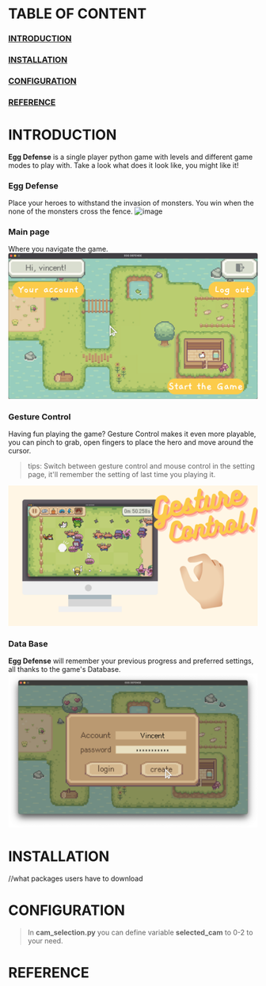 # TABLE OF CONTENT
### [INTRODUCTION](#INTRODUCTION)
### [INSTALLATION](#INSTALLATION)
### [CONFIGURATION](#CONFIGURATION)
### [REFERENCE](#REFERENCE)

# INTRODUCTION
**Egg Defense** is a single player python game with levels and different game modes to play with. Take a look what does it look like, you might like it!

### Egg Defense
Place your heroes to withstand the invasion of monsters. You win when the none of the monsters cross the fence.
![image](attachments/game_demo_gif.gif)

### Main page
Where you navigate the game.
![image](attachments/Egg_Defense.png)

### Gesture Control
Having fun playing the game? Gesture Control makes it even more playable, you can pinch to grab, open fingers to place the hero and move around the cursor.

> tips: Switch between gesture control and mouse control in the setting page, it'll remember the setting of last time you playing it.

![image](attachments/gesture_control_demo.png)

### Data Base
**Egg Defense** will remember your previous progress and preferred settings, all thanks to the game's Database.
![image](attachments/login_demo.png)

# INSTALLATION
//what packages users have to download

# CONFIGURATION 
>In **cam_selection.py** you can define variable **selected_cam** to 0-2 to your need.


# REFERENCE


